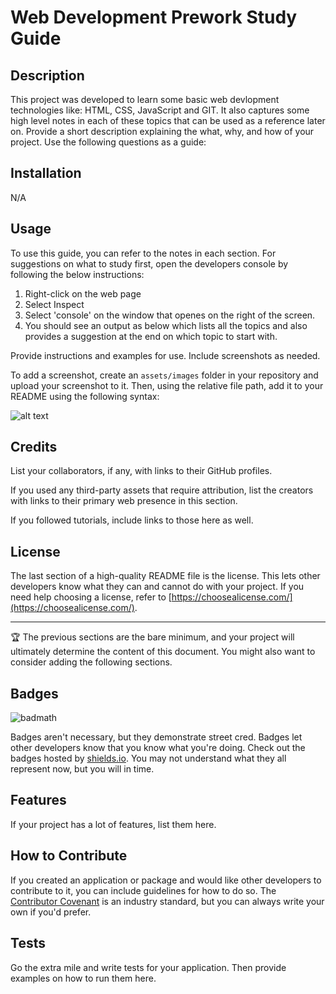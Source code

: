 # Web Development Prework Study Guide

## Description

This project was developed to learn some basic web devlopment technologies like: HTML, CSS, JavaScript and GIT. It also captures some high level notes in each of these topics that can be used as a reference later on.
Provide a short description explaining the what, why, and how of your project. Use the following questions as a guide:

## Installation

N/A

## Usage

To use this guide, you can refer to the notes in each section. For suggestions on what to study first, open the developers console by following the below instructions: 
1. Right-click on the web page
2. Select Inspect
3. Select 'console' on the window that openes on the right of the screen.
4. You should see an output as below which lists all the topics and also provides a suggestion at the end on which topic to start with. 

Provide instructions and examples for use. Include screenshots as needed.

To add a screenshot, create an `assets/images` folder in your repository and upload your screenshot to it. Then, using the relative file path, add it to your README using the following syntax:

![alt text](assets/images/screenshot.png)

## Credits

List your collaborators, if any, with links to their GitHub profiles.

If you used any third-party assets that require attribution, list the creators with links to their primary web presence in this section.

If you followed tutorials, include links to those here as well.

## License

The last section of a high-quality README file is the license. This lets other developers know what they can and cannot do with your project. If you need help choosing a license, refer to [https://choosealicense.com/](https://choosealicense.com/).

---

🏆 The previous sections are the bare minimum, and your project will ultimately determine the content of this document. You might also want to consider adding the following sections.

## Badges

![badmath](https://img.shields.io/github/languages/top/nielsenjared/badmath)

Badges aren't necessary, but they demonstrate street cred. Badges let other developers know that you know what you're doing. Check out the badges hosted by [shields.io](https://shields.io/). You may not understand what they all represent now, but you will in time.

## Features

If your project has a lot of features, list them here.

## How to Contribute

If you created an application or package and would like other developers to contribute to it, you can include guidelines for how to do so. The [Contributor Covenant](https://www.contributor-covenant.org/) is an industry standard, but you can always write your own if you'd prefer.

## Tests

Go the extra mile and write tests for your application. Then provide examples on how to run them here.
